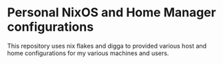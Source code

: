 # Personal NixOS and Home Manager configurations

This repository uses nix flakes and digga to provided various host and home configurations for my various machines and users.
